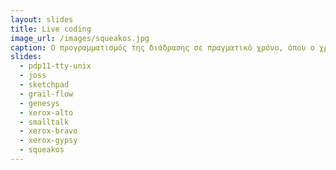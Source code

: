 ```yaml
---
layout: slides 
title: Live coding 
image_url: /images/squeakos.jpg
caption: Ο προγραμματισμός της διάδρασης σε πραγματικό χρόνο, όπου ο χρήστης μπορεί να αλλάξει την ροή ενός προγράμματος, αποτελεί την χρυσή τομή ανάμεσα στα δύο κυρίαρχα ρεύματα. Ο προγραμματισμός της διάδρασης πέρασε πολύ γρήγορα την δεκαετία του 1970 από τις εργασίες δέσμης που γίνονταν ασύγχρονα και περιστασιακά, σε μια πυκνή και σύγχρονη αλληλεπίδραση με μονολιθικά συστήματα γραφικής διεπαφής.
slides:
  - pdp11-tty-unix
  - joss
  - sketchpad
  - grail-flow
  - genesys
  - xerox-alto
  - smalltalk
  - xerox-bravo
  - xerox-gypsy
  - squeakos
---
```


